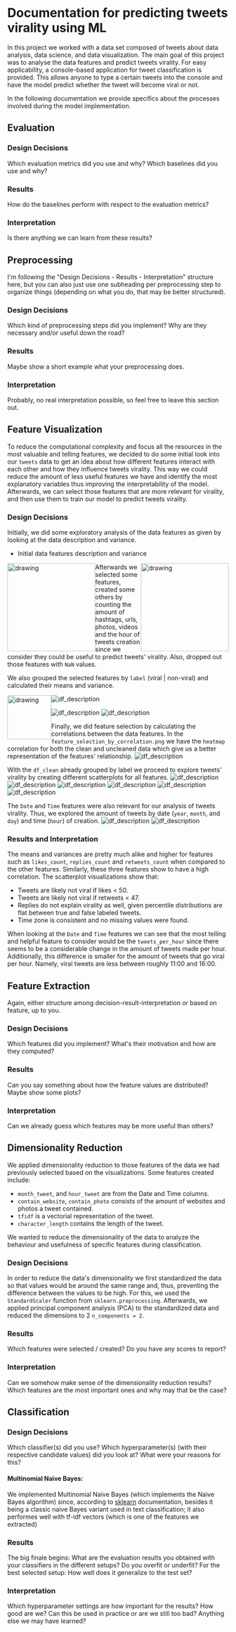 # Documentation for predicting tweets virality using ML

In this project we worked with a data set composed of tweets about data analysis, data science, and data visualization.
The main goal of this project was to analyse the data features and predict tweets virality.
For easy applicability, a console-based application for tweet classification is provided. This allows anyone to type a 
certain tweets into the console and have the model predict whether the tweet will become viral or not.

In the following documentation we provide specifics about the processes involved during the model implementation.


## Evaluation

### Design Decisions

Which evaluation metrics did you use and why? 
Which baselines did you use and why?

### Results

How do the baselines perform with respect to the evaluation metrics?

### Interpretation

Is there anything we can learn from these results?

## Preprocessing

I'm following the "Design Decisions - Results - Interpretation" structure here,
but you can also just use one subheading per preprocessing step to organize
things (depending on what you do, that may be better structured).

### Design Decisions

Which kind of preprocessing steps did you implement? Why are they necessary
and/or useful down the road?

### Results

Maybe show a short example what your preprocessing does.

### Interpretation

Probably, no real interpretation possible, so feel free to leave this section out.

## Feature Visualization
To reduce the computational complexity and focus all the resources in the most valuable and telling 
features, we decided to do some initial look into our `tweets` data to get an idea about how different 
features interact with each other and how they influence tweets virality. This way we could reduce the amount 
of less useful features we have and identify the most explanatory variables thus improving the interpretability 
of the model. Afterwards, we can select those features that are more relevant for virality, and then use them
to train our model to predict tweets virality. 

### Design Decisions
Initially, we did some exploratory analysis of the data features as given by looking at the data description and 
variance.
- Initial data features description and variance

<img src="images/description_data.png" alt="drawing" width="200"  style="float:left"/>

[comment]: <> (![df_description]&#40;images/description_data.png&#41;)

<img src="images/features_variance.png" alt="drawing" width="200"  style="float:right"/>

[comment]: <> (![df_variance]&#40;images/features_variance.png&#41;)

Afterwards we selected some features, created some others by counting the amount of hashtags, urls, photos, 
videos and the hour of tweets creation since we consider they could be useful to predict tweets' virality. 
Also, dropped out those features with `NaN` values.

[comment]: <> (![df_description]&#40;images/features_variance_cleaned.png&#41;)

We also grouped the selected features by `label` (viral | non-viral) and calculated their means and variance.

<img src="images/features_means_grouped_by_label.png" alt="drawing" width="100"  style="float:left"/>


![df_description](images/features_means_by_label.png)

![df_description](images/features_variance_by_label.png)
![df_description](images/features_means_grouped_by_label.png)

Finally, we did feature selection by calculating the correlations between the data features. In the
`feature_selection_by_correlation.png` we have the `heatmap` correlation for both the clean and uncleaned 
data which give us a better representation of the features' relationship.
![df_description](images/feature_selection_by_correlation.png)

With the `df_clean` already grouped by label we proceed to explore tweets' virality by creating different scatterplots 
for all features. 
![df_description](images/retweets_likes.png)
![df_description](images/hashtags_likes.png) 
![df_description](images/replies_likes.png) 
![df_description](images/replies_retweets.png)
![df_description](images/language_likes.png) 
![df_description](images/photos_likes.png)

The `Date` and `Time` features were also relevant for our analysis of tweets virality. Thus, we explored the amount of 
tweets by date (`year`, `month`, and `day`) and time (`hour`) of creation.
![df_description](images/tweets_amount_per_creation_date.png)
![df_description](images/tweets_virality_per_creation_date.png)

### Results and Interpretation


The means and variances are pretty much alike and higher for features such as `likes_count`, `replies_count` and
`retweets_count` when compared to the other features. Similarly, these three features show to have a high correlation. 
The scatterplot visualizations show that:
- Tweets are likely not viral if likes < 50.
- Tweets are likely not viral if retweets < 47.
- Replies do not explain virality as well, given percentile distributions are flat between true and false labeled tweets.
- Time zone is consistent and no missing values were found. 

When looking at the `Date` and `Time` features we can see that the most telling and helpful feature to consider would be
the `tweets_per_hour` since there seems to be a considerable change in the amount of tweets made per hour. Additionally, 
this difference is smaller for the amount of tweets that go viral per hour. Namely, viral tweets are less between 
roughly 11:00 and 16:00.

## Feature Extraction

Again, either structure among decision-result-interpretation or based on feature,
up to you.

### Design Decisions

Which features did you implement? What's their motivation and how are they computed?

### Results

Can you say something about how the feature values are distributed? Maybe show some plots?

### Interpretation

Can we already guess which features may be more useful than others?

## Dimensionality Reduction

We applied dimensionality reduction to those features of the data we had previously selected based on the visualizations.
Some features created include:

- `month_tweet`, and `hour_tweet` are from the Date and Time columns.
- `contain_website`, `contain_photo` consists of the amount of websites and photos a tweet contained.
- `tfidf` is a vectorial representation of the tweet.
- `character_length` contains the length of the tweet.

We wanted to reduce the dimensionality of the data to analyze the behaviour and usefulness of 
specific features during classification. 

### Design Decisions

In order to reduce the data's dimensionality we first standardized the data so that values would be around the same range 
and, thus, preventing the difference between the values to be high. For this, we used the `StandardScaler` function from
`sklearn.preprocessing`. Afterwards, we applied principal component analysis (PCA) to the standardized data 
and reduced the dimensions to 2 `n_components = 2`.

### Results

Which features were selected / created? Do you have any scores to report?

### Interpretation

Can we somehow make sense of the dimensionality reduction results?
Which features are the most important ones and why may that be the case?

## Classification

### Design Decisions

Which classifier(s) did you use? Which hyperparameter(s) (with their respective
candidate values) did you look at? What were your reasons for this?

#### Multinomial Naive Bayes:
We implemented Multinomial Naive Bayes (which implements the Naive Bayes algorithm) since, according to <a href="https://scikit-learn.org/stable/modules/naive_bayes.html">sklearn</a> documentation, besides it being a classic naive Bayes variant used in text classification; it also performes well with tf-idf vectors (which is one of the features we extracted)

### Results

The big finale begins: What are the evaluation results you obtained with your
classifiers in the different setups? Do you overfit or underfit? For the best
selected setup: How well does it generalize to the test set?

### Interpretation

Which hyperparameter settings are how important for the results?
How good are we? Can this be used in practice or are we still too bad?
Anything else we may have learned?


